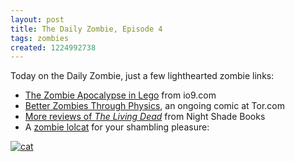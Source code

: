 ```yaml
---
layout: post
title: The Daily Zombie, Episode 4
tags: zombies
created: 1224992738
---
```

Today on the Daily Zombie, just a few lighthearted zombie links:

* [The Zombie Apocalypse in Lego](http://io9.com/5059315/the-zombie-apocalypse-++-in-legos) from io9.com
* [Better Zombies Through Physics](http://www.tor.com/index.php?option=com_content&view=story&id=5444), an ongoing comic at Tor.com
* [More reviews of *The Living Dead*](http://www.nightshadebooks.com/2008/10/11/5-takes-on-the-living-dead/) from Night Shade Books
* A [zombie lolcat](http://icanhascheezburger.com/2008/07/06/funny-pictures-remain-thirsty-for-human-flesh/) for your shambling pleasure:<!--break-->

<a href="http://icanhascheezburger.com/2008/07/06/funny-pictures-remain-thirsty-for-human-flesh/"><img class="mine_1399506" src="http://icanhascheezburger.wordpress.com/files/2008/07/funny-pictures-infected-cat-thirsty-for-human-flesh.jpg" alt="cat" /></a>
